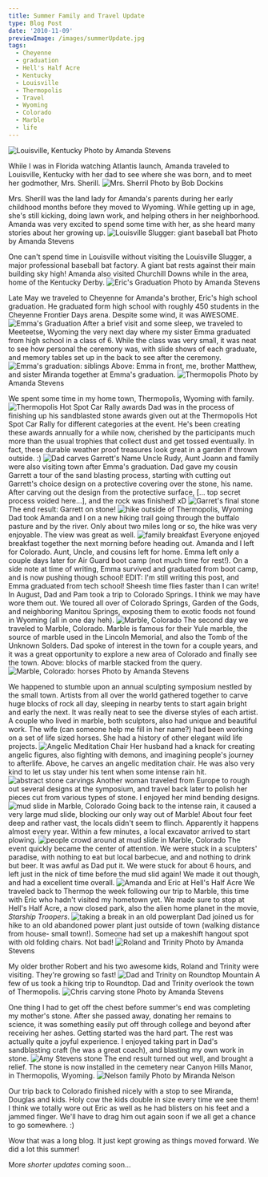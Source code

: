 ```yaml
---
title: Summer Family and Travel Update
type: Blog Post
date: '2010-11-09'
previewImage: /images/summerUpdate.jpg
tags:
  - Cheyenne
  - graduation
  - Hell's Half Acre
  - Kentucky
  - Louisville
  - Thermopolis
  - Travel
  - Wyoming
  - Colorado
  - Marble
  - life
---
```

![Louisville, Kentucky](/images/louisvillekentucky.jpg)
Photo by Amanda Stevens

While I was in Florida watching Atlantis launch, Amanda traveled to Louisville, Kentucky with her dad to see where she was born, and to meet her godmother, Mrs. Sherill. ![Mrs. Sherril](/images/renamethis.jpg)
Photo by Bob Dockins

Mrs. Sherill was the land lady for Amanda's parents during her early childhood months before they moved to Wyoming. While getting up in age, she's still kicking, doing lawn work, and helping others in her neighborhood. Amanda was very excited to spend some time with her, as she heard many stories about her growing up. ![Louisville Slugger: giant baseball bat](/images/louisvilleslugger.jpg)
Photo by Amanda Stevens

One can't spend time in Louisville without visiting the Louisville Slugger, a major professional baseball bat factory. A giant bat rests against their main building sky high! Amanda also visited Churchill Downs while in the area, home of the Kentucky Derby. ![Eric's Graduation](/images/ericgraduation.jpg)
Photo by Amanda Stevens

Late May we traveled to Cheyenne for Amanda's brother, Eric's high school graduation. He graduated form high school with roughly 450 students in the Cheyenne Frontier Days arena. Despite some wind, it was AWESOME. ![Emma's Graduation](/images/emmagraduation.jpg) After a brief visit and some sleep, we traveled to Meeteetse, Wyoming the very next day where my sister Emma graduated from high school in a class of 6. While the class was very small, it was neat to see how personal the ceremony was, with slide shows of each graduate, and memory tables set up in the back to see after the ceremony. ![Emma's graduation: siblings](/images/emmagraduationsiblings.jpg) Above: Emma in front, me, brother Matthew, and sister Miranda together at Emma's graduation. ![Thermopolis](/images/thermopolis.jpg) 
Photo by Amanda Stevens

We spent some time in my home town, Thermopolis, Wyoming with family. ![Thermopolis Hot Spot Car Rally awards](/images/hotspotcarrallyawards.jpg) Dad was in the process of finishing up his sandblasted stone awards given out at the Thermopolis Hot Spot Car Rally for different categories at the event. He's been creating these awards annually for a while now, cherished by the participants much more than the usual trophies that collect dust and get tossed eventually. In fact, these durable weather proof treasures look great in a garden if thrown outside. :) ![Dad carves Garrett's Name](/images/dadcarvesgarretname.jpg) Uncle Rudy, Aunt Joann and family were also visiting town after Emma's graduation. Dad gave my cousin Garrett a tour of the sand blasting process, starting with cutting out Garrett's choice design on a protective covering over the stone, his name. After carving out the design from the protective surface, \[... top secret process voided here...\], and the rock was finished! xD ![Garret's final stone](/images/garretfinalstone.jpg) The end result: Garrett on stone! ![hike outside of Thermopolis, Wyoming](/images/thermopoliswyominghike.jpg) Dad took Amanda and I on a new hiking trail going through the buffalo pasture and by the river. Only about two miles long or so, the hike was very enjoyable. The view was great as well. ![family breakfast](/images/familybreakfst.jpg) Everyone enjoyed breakfast together the next morning before heading out. Amanda and I left for Colorado. Aunt, Uncle, and cousins left for home. Emma left only a couple days later for Air Guard boot camp (not much time for rest!). On a side note at time of writing, Emma survived and graduated from boot camp, and is now pushing though school! EDIT: I'm still writing this post, and Emma graduated from tech school! Sheesh time flies faster than I can write! In August, Dad and Pam took a trip to Colorado Springs. I think we may have wore them out. We toured all over of Colorado Springs, Garden of the Gods, and neighboring Manitou Springs, exposing them to exotic foods not found in Wyoming (all in one day heh). ![Marble, Colorado](/images/marblecolorado.jpg) The second day we traveled to Marble, Colorado. Marble is famous for their Yule marble, the source of marble used in the Lincoln Memorial, and also the Tomb of the Unknown Solders. Dad spoke of interest in the town for a couple years, and it was a great opportunity to explore a new area of Colorado and finally see the town. Above: blocks of marble stacked from the query. ![Marble, Colorado: horses](/images/marblehorses.jpg)
Photo by Amanda Stevens

We happened to stumble upon an annual sculpting symposium nestled by the small town. Artists from all over the world gathered together to carve huge blocks of rock all day, sleeping in nearby tents to start again bright and early the next. It was really neat to see the diverse styles of each artist. A couple who lived in marble, both sculptors, also had unique and beautiful work. The wife (can someone help me fill in her name?) had been working on a set of life sized horses. She had a history of other elegant wild life projects. ![Angelic Meditation Chair](/images/angelicmeditationchair.jpg) Her husband had a knack for creating angelic figures, also fighting with demons, and imagining people's journey to afterlife. Above, he carves an angelic meditation chair. He was also very kind to let us stay under his tent when some intense rain hit. ![abstract stone carvings](/images/abstractstonecarvings.jpg) Another woman traveled from Europe to rough out several designs at the symposium, and travel back later to polish her pieces cut from various types of stone. I enjoyed her mind bending designs. ![mud slide in Marble, Colorado](/images/mudslidemarblecolorado.jpg) Going back to the intense rain, it caused a very large mud slide, blocking our only way out of Marble! About four feet deep and rather vast, the locals didn't seem to flinch. Apparently it happens almost every year. Within a few minutes, a local excavator arrived to start plowing. ![people crowd around at mud slide in Marble, Colorado](/images/mudslidemarblecolorado2.jpg) The event quickly became the center of attention. We were stuck in a sculpters' paradise, with nothing to eat but local barbecue, and and nothing to drink but beer. It was awful as Dad put it. We were stuck for about 6 hours, and left just in the nick of time before the mud slid again! We made it out though, and had a excellent time overall. ![Amanda and Eric at Hell's Half Acre](/images/amandaerichellshalfacre.jpg) We traveled back to Thermop the week following our trip to Marble, this time with Eric who hadn't visited my hometown yet. We made sure to stop at Hell's Half Acre, a now closed park, also the alien home planet in the movie, _Starship Troopers_. ![taking a break in an old powerplant](/images/breakinoldpowerplant.jpg) Dad joined us for hike to an old abandoned power plant just outside of town (walking distance from house- small town!). Someone had set up a makeshift hangout spot with old folding chairs. Not bad! ![Roland and Trinity](/images/rolandtrinity.jpg)
Photo by Amanda Stevens

My older brother Robert and his two awesome kids, Roland and Trinity were visiting. They're growing so fast! ![Dad and Trinity on Roundtop Mountain](/images/dadtrinityroundtop.jpg) A few of us took a hiking trip to Roundtop. Dad and Trinity overlook the town of Thermopolis. ![Chris carving stone](/images/chriscarvingstone.jpg)
Photo by Amanda Stevens

One thing I had to get off the chest before summer's end was completing my mother's stone. After she passed away, donating her remains to science, it was something easily put off through college and beyond after receiving her ashes. Getting started was the hard part. The rest was actually quite a joyful experience. I enjoyed taking part in Dad's sandblasting craft (he was a great coach), and blasting my own work in stone. ![Amy Stevens stone](/images/amystevensstone.jpg) The end result turned out well, and brought a relief. The stone is now installed in the cemetery near Canyon Hills Manor, in Thermopolis, Wyoming. ![Nelson family](/images/mirandafamily.jpg)
Photo by Miranda Nelson

Our trip back to Colorado finished nicely with a stop to see Miranda, Douglas and kids. Holy cow the kids double in size every time we see them! I think we totally wore out Eric as well as he had blisters on his feet and a jammed finger. We'll have to drag him out again soon if we all get a chance to go somewhere. :)

Wow that was a long blog. It just kept growing as things moved forward. We did a lot this summer!

More _shorter updates_ coming soon...
